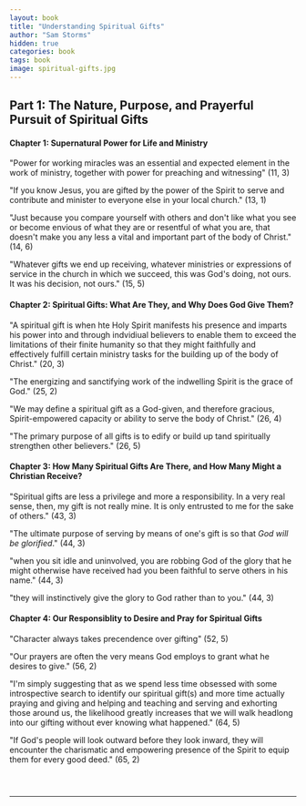 ```yaml
---
layout: book
title: "Understanding Spiritual Gifts"
author: "Sam Storms"
hidden: true
categories: book
tags: book
image: spiritual-gifts.jpg
---
```


## Part 1: The Nature, Purpose, and Prayerful Pursuit of Spiritual Gifts

#### Chapter 1: Supernatural Power for Life and Ministry
"Power for working miracles was an essential and expected element in the work of ministry, together with power for preaching and witnessing" (11, 3)

"If you know Jesus, you are gifted by the power of the Spirit to serve and contribute and minister to everyone else in your local church." (13, 1)

"Just because you compare yourself with others and don't like what you see or become envious of what they are or resentful of what you are, that doesn't make you any less a vital and important part of the body of Christ." (14, 6)

"Whatever gifts we end up receiving, whatever ministries or expressions of service in the church in which we succeed, this was God's doing, not ours. It was his decision, not ours." (15, 5)

#### Chapter 2: Spiritual Gifts: What Are They, and Why Does God Give Them?
"A spiritual gift is when hte Holy Spirit manifests his presence and imparts his power into and through indvidiual believers to enable them to exceed the limitations of their finite humanity so that they might faithfully and effectively fulfill certain ministry tasks for the building up of the body of Christ." (20, 3)

"The energizing and sanctifying work of the indwelling Spirit is the grace of God." (25, 2)

"We may define a spiritual gift as a God-given, and therefore gracious, Spirit-empowered capacity or ability to serve the body of Christ." (26, 4)

"The primary purpose of all gifts is to edify or build up tand spiritually strengthen other believers." (26, 5)

#### Chapter 3: How Many Spiritual Gifts Are There, and How Many Might a Christian Receive?
"Spiritual gifts are less a privilege and more a responsibility. In a very real sense, then, my gift is not really mine. It is only entrusted to me for the sake of others." (43, 3)

"The ultimate purpose of serving by means of one's gift is so that *God will be glorified*." (44, 3)

"when you sit idle and uninvolved, you are robbing God of the glory that he might otherwise have received had you been faithful to serve others in his name." (44, 3)

"they will instinctively give the glory to God rather than to you." (44, 3)

#### Chapter 4: Our Responsiblity to Desire and Pray for Spiritual Gifts
"Character always takes precendence over gifting" (52, 5)

"Our prayers are often the very means God employs to grant what he desires to give." (56, 2)

"I'm simply suggesting that as we spend less time obsessed with some introspective search to identify our spiritual gift(s) and more time actually praying and giving and helping and teaching and serving and exhorting those around us, the likelihood greatly increases that we will walk headlong into our gifting without ever knowing what happened." (64, 5)

"If God's people will look outward before they look inward, they will encounter the charismatic and empowering presence of the Spirit to equip them for every good deed." (65, 2)

` `  
` `  

---

` `  
##### 
` `  
##### 
